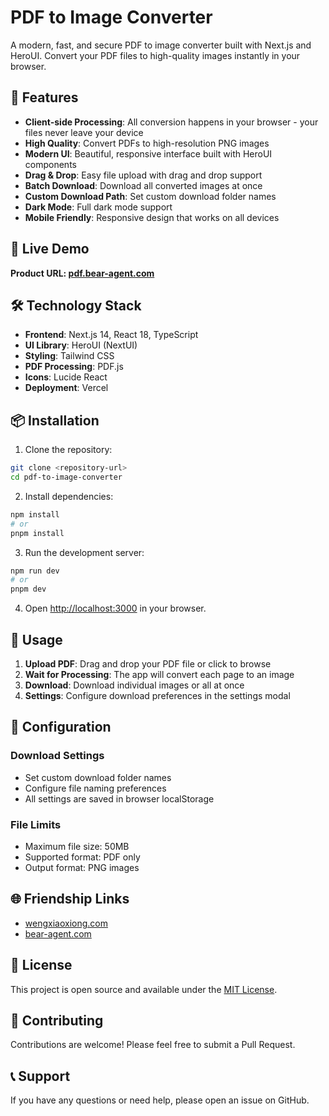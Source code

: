 # PDF to Image Converter

A modern, fast, and secure PDF to image converter built with Next.js and HeroUI. Convert your PDF files to high-quality images instantly in your browser.

## 🌟 Features

- **Client-side Processing**: All conversion happens in your browser - your files never leave your device
- **High Quality**: Convert PDFs to high-resolution PNG images
- **Modern UI**: Beautiful, responsive interface built with HeroUI components
- **Drag & Drop**: Easy file upload with drag and drop support
- **Batch Download**: Download all converted images at once
- **Custom Download Path**: Set custom download folder names
- **Dark Mode**: Full dark mode support
- **Mobile Friendly**: Responsive design that works on all devices

## 🚀 Live Demo

**Product URL: [pdf.bear-agent.com](https://pdf.bear-agent.com)**

## 🛠️ Technology Stack

- **Frontend**: Next.js 14, React 18, TypeScript
- **UI Library**: HeroUI (NextUI)
- **Styling**: Tailwind CSS
- **PDF Processing**: PDF.js
- **Icons**: Lucide React
- **Deployment**: Vercel

## 📦 Installation

1. Clone the repository:
```bash
git clone <repository-url>
cd pdf-to-image-converter
```

2. Install dependencies:
```bash
npm install
# or
pnpm install
```

3. Run the development server:
```bash
npm run dev
# or
pnpm dev
```

4. Open [http://localhost:3000](http://localhost:3000) in your browser.

## 🎯 Usage

1. **Upload PDF**: Drag and drop your PDF file or click to browse
2. **Wait for Processing**: The app will convert each page to an image
3. **Download**: Download individual images or all at once
4. **Settings**: Configure download preferences in the settings modal

## 🔧 Configuration

### Download Settings
- Set custom download folder names
- Configure file naming preferences
- All settings are saved in browser localStorage

### File Limits
- Maximum file size: 50MB
- Supported format: PDF only
- Output format: PNG images

## 🌐 Friendship Links

- [wengxiaoxiong.com](https://wengxiaoxiong.com)
- [bear-agent.com](https://bear-agent.com)

## 📄 License

This project is open source and available under the [MIT License](LICENSE).

## 🤝 Contributing

Contributions are welcome! Please feel free to submit a Pull Request.

## 📞 Support

If you have any questions or need help, please open an issue on GitHub.